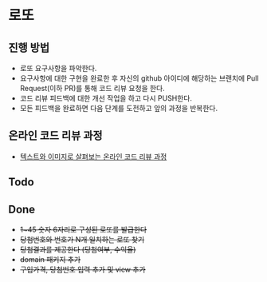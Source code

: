 # 로또
## 진행 방법
* 로또 요구사항을 파악한다.
* 요구사항에 대한 구현을 완료한 후 자신의 github 아이디에 해당하는 브랜치에 Pull Request(이하 PR)를 통해 코드 리뷰 요청을 한다.
* 코드 리뷰 피드백에 대한 개선 작업을 하고 다시 PUSH한다.
* 모든 피드백을 완료하면 다음 단계를 도전하고 앞의 과정을 반복한다.

## 온라인 코드 리뷰 과정
* [텍스트와 이미지로 살펴보는 온라인 코드 리뷰 과정](https://github.com/next-step/nextstep-docs/tree/master/codereview)


## Todo
  

## Done
* ~~1~45 숫자 6자리로 구성된 로또를 발급한다~~
* ~~당첨번호와 번호가 N개 일치하는 로또 찾기~~
* ~~당첨결과를 제공한다 (당첨여부, 수익율)~~
* ~~domain 패키지 추가~~
* ~~구입가격, 당첨번호 입력 추가 및 view 추가~~


